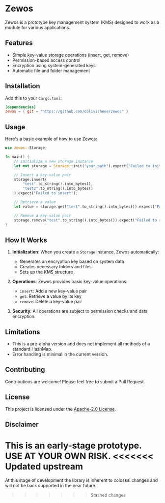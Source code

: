 # Zewos

Zewos is a prototype key management system (KMS) designed to work as a module for various applications.

## Features

- Simple key-value storage operations (insert, get, remove)
- Permission-based access control
- Encryption using system-generated keys
- Automatic file and folder management

## Installation

Add this to your `Cargo.toml`:

```toml
[dependencies]
zewos = { git = "https://github.com/oblivisheee/zewos" }
```

## Usage

Here's a basic example of how to use Zewos:

```rust
use zewos::Storage;

fn main() {
    // Initialize a new storage instance
    let mut storage = Storage::init("your_path").expect("Failed to initialize storage");

    // Insert a key-value pair
    storage.insert(
        "test".to_string().into_bytes(),
        "test2".to_string().into_bytes()
    ).expect("Failed to insert");

    // Retrieve a value
    let value = storage.get("test".to_string().into_bytes()).expect("Failed to get value");

    // Remove a key-value pair
    storage.remove("test".to_string().into_bytes()).expect("Failed to remove");
}
```

## How It Works

1. **Initialization**: When you create a `Storage` instance, Zewos automatically:
   - Generates an encryption key based on system data
   - Creates necessary folders and files
   - Sets up the KMS structure

2. **Operations**: Zewos provides basic key-value operations:
   - `insert`: Add a new key-value pair
   - `get`: Retrieve a value by its key
   - `remove`: Delete a key-value pair

3. **Security**: All operations are subject to permission checks and data encryption.

## Limitations

- This is a pre-alpha version and does not implement all methods of a standard HashMap.
- Error handling is minimal in the current version.

## Contributing

Contributions are welcome! Please feel free to submit a Pull Request.

## License

This project is licensed under the [Apache-2.0 License](LICENSE).

## Disclaimer

This is an early-stage prototype. USE AT YOUR OWN RISK.
<<<<<<< Updated upstream
=======
At this stage of development the library is inherent to colossal changes and will not be back supported in the near future.
>>>>>>> Stashed changes
